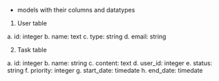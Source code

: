 * models with their columns and datatypes

1. User table

 a. id: integer
 b. name: text
 c. type: string
 d. email: string

2. Task table

 a. id: integer
 b. name: string
 c. content: text
 d. user_id: integer
 e. status: string
 f. priority: integer
 g. start_date: timedate
 h. end_date: timedate